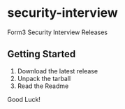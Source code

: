 # security-interview
Form3 Security Interview Releases

## Getting Started 

1. Download the latest release 
2. Unpack the tarball
3. Read the Readme

Good Luck!
